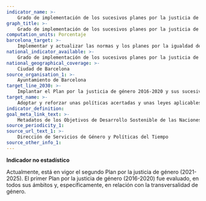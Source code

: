 ```yaml
---
indicator_name: >-
    Grado de implementación de los sucesivos planes por la justicia de género
graph_title: >-
    Grado de implementación de los sucesivos planes por la justicia de género
computation_units: Porcentaje
barcelona_target: >-
    Implementar y actualizar las normas y los planes por la igualdad de género del Ayuntamiento
national_indicator_available: >-
    Grado de implementación de los sucesivos planes por la justicia de género
national_geographical_coverage: >-
    Ciudad de Barcelona
source_organisation_1: >-
    Ayuntamiento de Barcelona
target_line_2030: >-
    Implantar el Plan por la justicia de género 2016-2020 y sus sucesivas actualizaciones en el periodo 2020-2030: 100,0% implementación
target_name: >-
    Adoptar y reforzar unas políticas acertadas y unas leyes aplicables para promover la igualdad entre los géneros y el empoderamiento de mujeres y niñas en todos los niveles
indicator_definition:
goal_meta_link_text: >-
    Metadatos de los Objetivos de Desarrollo Sostenible de las Naciones Unidas (pdf 894kB)
source_periodicity_1:
source_url_text_1: >-
    Dirección de Servicios de Género y Políticas del Tiempo
source_other_info_1: 
---
```

**Indicador no estadístico**

Actualmente, está en vigor el segundo Plan por la justicia de género (2021-2025). El primer Plan por la justicia de género (2016-2020) fue evaluado, en todos sus ámbitos y, específicamente, en relación con la transversalidad de género.
